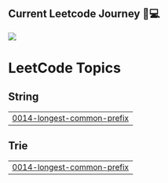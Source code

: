 ## Current Leetcode Journey 🚀💻


<img
  src="https://leetcode.lovinsonleetcode.workers.dev/justinhcode?ext=all&theme=dark"
  class="image"
/>

<!---LeetCode Topics Start-->
# LeetCode Topics
## String
|  |
| ------- |
| [0014-longest-common-prefix](https://github.com/JustinhSE/Leetcode/tree/master/0014-longest-common-prefix) |
## Trie
|  |
| ------- |
| [0014-longest-common-prefix](https://github.com/JustinhSE/Leetcode/tree/master/0014-longest-common-prefix) |
<!---LeetCode Topics End-->